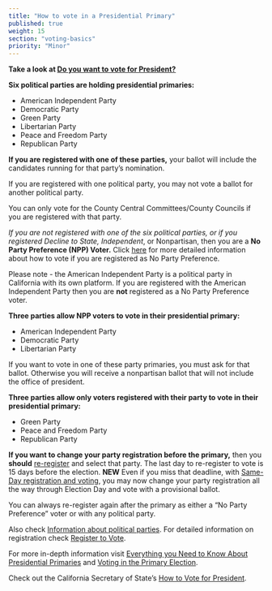 ```yaml
---
title: "How to vote in a Presidential Primary"
published: true
weight: 15
section: "voting-basics"
priority: "Minor"
---
```


**Take a look at [Do you want to vote for President?](https://drive.google.com/file/d/1EPQazrB7nQlvZkIOtILqhttTbFofRF61/view?usp=sharing)**  

**Six political parties are holding presidential primaries:**    
- American Independent Party  
- Democratic Party  
- Green Party  
- Libertarian Party  
- Peace and Freedom Party  
- Republican Party  

**If you are registered with one of these parties,** your ballot will include the candidates running for that party’s nomination.  

If you are registered with one political party, you may not vote a ballot for another political party.  

You can only vote for the County Central Committees/County Councils if you are registered with that party.  

*If you are not registered with one of the six political parties, or if you registered Decline to State, Independent*, or Nonpartisan, then you are a **No Party Preference (NPP) Voter.** Click [here](#menu-item-how-do-i-vote-for-president-in-the-primary-if-i-am-registered-as-no-party-preference) for more detailed information about how to vote if you are registered as No Party Preference.

Please note - the American Independent Party is a political party in California with its own platform. If you are registered with the American Independent Party then you are **not** registered as a No Party Preference voter.   

**Three parties allow NPP voters to vote in their presidential primary:**  
- American Independent Party  
- Democratic Party  
- Libertarian Party  

If you want to vote in one of these party primaries, you must ask for that ballot. Otherwise you will receive a nonpartisan ballot that will not include the office of president.  

**Three parties allow only voters registered with their party to vote in their presidential primary:**  
- Green Party  
- Peace and Freedom Party  
- Republican Party  

**If you want to change your party registration before the primary,** then you **should** [re-register](http://registertovote.ca.gov/) and select that party. The last day to re-register to vote is 15 days before the election. **NEW** Even if you miss that deadline, with [Same-Day registration and voting](#menu-item-missed-the-voter-registration-deadline-you-can-still-register-and-vote), you may now change your party registration all the way through Election Day and vote with a provisional ballot.

You can always re-register again after the primary as either a “No Party Preference” voter or with any political party.  

Also check [Information about political parties](#menu-item-information-about-political-parties). For detailed information on registration check [Register to Vote](#section-register-to-vote).  

For more in-depth information visit [Everything you Need to Know About Presidential Primaries](http://lwv.org/blog/everything-you-need-know-about-presidential-primaries) and [Voting in the Primary Election](https://cavotes.org/vote/primary). 

Check out the California Secretary of State’s [How to Vote for President](https://www.sos.ca.gov/elections/voting-info/how-vote-president/).
